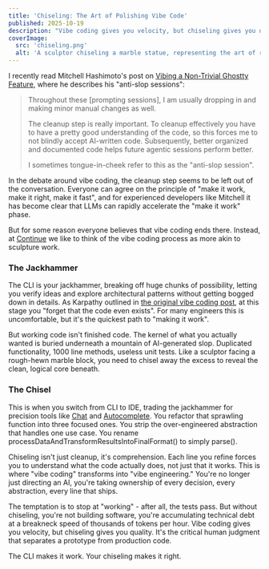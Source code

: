 ```yaml
---
title: 'Chiseling: The Art of Polishing Vibe Code'
published: 2025-10-19
description: "Vibe coding gives you velocity, but chiseling gives you quality. It's the critical human judgment that separates a prototype from production code."
coverImage:
  src: 'chiseling.png'
  alt: 'A sculptor chiseling a marble statue, representing the art of refining AI-generated code'
---
```


I recently read Mitchell Hashimoto's post on [Vibing a Non-Trivial Ghostty Feature](https://mitchellh.com/writing/non-trivial-vibing), where he describes his "anti-slop sessions":

> Throughout these [prompting sessions], I am usually dropping in and making minor manual changes as well.
>
> The cleanup step is really important. To cleanup effectively you have to have a pretty good understanding of the code, so this forces me to not blindly accept AI-written code. Subsequently, better organized and documented code helps future agentic sessions perform better.
>
> I sometimes tongue-in-cheek refer to this as the "anti-slop session".

In the debate around vibe coding, the cleanup step seems to be left out of the conversation. Everyone can agree on the principle of "make it work, make it right, make it fast", and for experienced developers like Mitchell it has become clear that LLMs can rapidly accelerate the "make it work" phase.

But for some reason everyone believes that vibe coding ends there. Instead, at [Continue](https://www.continue.dev/) we like to think of the vibe coding process as more akin to sculpture work.

### The Jackhammer

The CLI is your jackhammer, breaking off huge chunks of possibility, letting you verify ideas and explore architectural patterns without getting bogged down in details. As Karpathy outlined in [the original vibe coding post](https://x.com/karpathy/status/1886192184808149383), at this stage you "forget that the code even exists". For many engineers this is uncomfortable, but it's the quickest path to "making it work".

But working code isn't finished code. The kernel of what you actually wanted is buried underneath a mountain of AI-generated slop. Duplicated functionality, 1000 line methods, useless unit tests. Like a sculptor facing a rough-hewn marble block, you need to chisel away the excess to reveal the clean, logical core beneath.

### The Chisel

This is when you switch from CLI to IDE, trading the jackhammer for precision tools like [Chat](https://docs.continue.dev/ide-extensions/chat/quick-start) and [Autocomplete](https://docs.continue.dev/ide-extensions/autocomplete/quick-start). You refactor that sprawling function into three focused ones. You strip the over-engineered abstraction that handles one use case. You rename processDataAndTransformResultsIntoFinalFormat() to simply parse().

Chiseling isn't just cleanup, it's comprehension. Each line you refine forces you to understand what the code actually does, not just that it works. This is where "vibe coding" transforms into "vibe engineering." You're no longer just directing an AI, you're taking ownership of every decision, every abstraction, every line that ships.

The temptation is to stop at "working" - after all, the tests pass. But without chiseling, you're not building software, you're accumulating technical debt at a breakneck speed of thousands of tokens per hour. Vibe coding gives you velocity, but chiseling gives you quality. It's the critical human judgment that separates a prototype from production code.

The CLI makes it work. Your chiseling makes it right.
